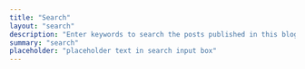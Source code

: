 ```yaml
---
title: "Search"
layout: "search"
description: "Enter keywords to search the posts published in this blog."
summary: "search"
placeholder: "placeholder text in search input box"
---
```

